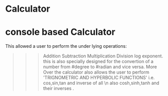 # Calculator
# console based Calculator 

This allowed a user to perform the under lying operations:
>>> Addition
>>> Subtraction 
>>> Multiplication 
>>> Division 
>>> log 
>>> exponent. 
>>> this is also specially designed for the convertion of a number from #degree to #radian and vice versa.
>>> More Over the calculator also allows the user to perform 'TRIGNOMETRIC AND HYPERBOLIC FUNCTIONS' 
i.e. cos,sin,tan and inverse of all \n also cosh,sinh,tanh and their inverses .

